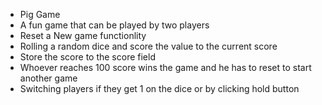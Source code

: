 - Pig Game
- A fun game that can be played by two players
- Reset a New game functionlity
- Rolling a random dice and score the value to the current score
- Store the score to the score field
- Whoever reaches 100 score wins the game and he has to reset to start another game
- Switching players if they get 1 on the dice or by clicking hold button
